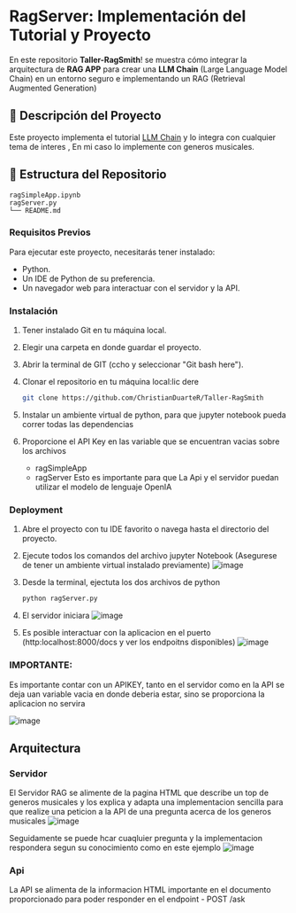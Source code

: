 # RagServer: Implementación del Tutorial y Proyecto

En este repositorio **Taller-RagSmith**! se muestra cómo integrar la arquitectura de **RAG APP** para crear una **LLM Chain** (Large Language Model Chain) en un entorno seguro e implementando 
un RAG (Retrieval Augmented Generation)

## 🚀 Descripción del Proyecto

Este proyecto implementa el tutorial [LLM Chain]([https://python.langchain.com/docs/tutorials/llm_chain/](https://python.langchain.com/docs/tutorials/rag/)) y lo integra con cualquier tema de interes
, En mi caso lo implemente con generos musicales. 

## 📂 Estructura del Repositorio

```plaintext
ragSimpleApp.ipynb
ragServer.py
└── README.md
```

### Requisitos Previos

Para ejecutar este proyecto, necesitarás tener instalado:

- Python.
- Un IDE de Python de su preferencia.
- Un navegador web para interactuar con el servidor y la API.

### Instalación

1. Tener instalado Git en tu máquina local.
2. Elegir una carpeta en donde guardar el proyecto.
3. Abrir la terminal de GIT (ccho y seleccionar "Git bash here").
4. Clonar el repositorio en tu máquina local:lic dere
   ```bash
   git clone https://github.com/ChristianDuarteR/Taller-RagSmith
5. Instalar un ambiente virtual de python, para que jupyter notebook pueda correr todas las dependencias

6. Proporcione el API Key en las variable que se encuentran vacias sobre los archivos
   - ragSimpleApp
   - ragServer
   Esto es importante para que La Api y el servidor puedan utilizar el modelo de lenguaje OpenIA

   
### Deployment

1. Abre el proyecto con tu IDE favorito o navega hasta el directorio del proyecto.
2. Ejecute todos los comandos del archivo jupyter Notebook (Asegurese de tener un ambiente virtual instalado previamente)
![image](https://github.com/user-attachments/assets/969cedb0-4365-464c-9cad-ee29349e55eb)

4. Desde la terminal, ejectuta los dos archivos de python
     ```bash
   python ragServer.py
5. El servidor iniciara
   ![image](https://github.com/user-attachments/assets/ddccecf0-e174-4988-9fc5-eecdd4068864)
     
6. Es posible interactuar con la aplicacion en el puerto (http:localhost:8000/docs y ver los endpoitns disponibles)
   ![image](![image](https://github.com/user-attachments/assets/d2039e7e-da6b-49c7-b92f-43a95b40e568)
)
   

  
### IMPORTANTE:

Es importante contar con un APIKEY, tanto en el servidor como en la API se deja uan variable vacia en donde deberia estar, sino se proporciona la aplicacion no servira

![image](https://github.com/user-attachments/assets/7081e72a-9570-4e4f-acfb-4ec8ff293408)

## Arquitectura

### Servidor

El Servidor RAG se alimente de la pagina HTML que describe un top de generos musicales y los explica y adapta una implementacion sencilla para que realize una peticion a la API de una pregunta acerca de los generos musicales
![image](https://github.com/user-attachments/assets/b0f22e69-d122-4855-a9dd-2d937016270d)

Seguidamente se puede hcar cuaqluier pregunta y la implementacion respondera segun su conocimiento como en este ejemplo
![image](https://github.com/user-attachments/assets/31b2b2c4-2e2c-498c-ae91-2c7a739b8abf)


### Api 

La API se alimenta de la informacion HTML importante en el documento proporcionado para poder responder en el endpoint - POST /ask

